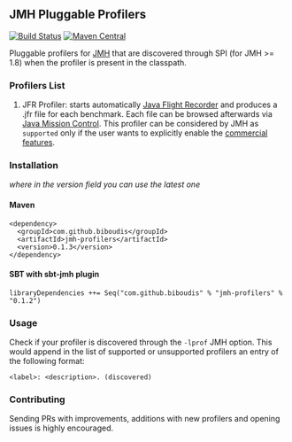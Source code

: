 ## JMH Pluggable Profilers
[![Build Status](https://travis-ci.org/biboudis/jmh-profilers.svg?branch=master)](https://travis-ci.org/biboudis/jmh-profilers) [![Maven Central](https://img.shields.io/maven-central/v/com.github.biboudis/jmh-profilers.svg)](http://search.maven.org/#search|ga|1|a%3A%22jmh-profilers%22)

Pluggable profilers for [JMH](http://openjdk.java.net/projects/code-tools/jmh/)
that are discovered through SPI (for JMH >= 1.8) when the profiler is present in the classpath.

### Profilers List
1. JFR Profiler: starts automatically [Java Flight Recorder](http://docs.oracle.com/javase/8/docs/technotes/guides/jfr/)
and produces a .jfr file for each benchmark. Each file can be browsed afterwards
via
[Java Mission Control](http://www.oracle.com/technetwork/java/javaseproducts/mission-control/java-mission-control-1998576.html).
This profiler can be considered by JMH as ```supported``` only if the user wants
to explicitly enable the
[commercial features](http://www.oracle.com/technetwork/java/javase/terms/products/index.html).

### Installation 
_where in the version field you can use the latest one_
#### Maven
```
<dependency>
  <groupId>com.github.biboudis</groupId>
  <artifactId>jmh-profilers</artifactId>
  <version>0.1.3</version>
</dependency>
```
#### SBT with sbt-jmh plugin
```
libraryDependencies ++= Seq("com.github.biboudis" % "jmh-profilers" % "0.1.2")
```

### Usage
Check if your profiler is discovered through the ```-lprof``` JMH option. This
would append in the list of supported or unsupported profilers an entry of the
following format:
```
<label>: <description>. (discovered)
```

### Contributing

Sending PRs with improvements, additions with new profilers and opening issues is highly encouraged. 
